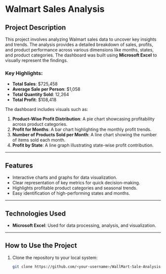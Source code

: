# Walmart Sales Analysis

## Project Description
This project involves analyzing Walmart sales data to uncover key insights and trends. The analysis provides a detailed breakdown of sales, profits, and product performance across various dimensions like months, states, and product categories. The dashboard was built using **Microsoft Excel** to visually represent the findings.

### Key Highlights:
- **Total Sales**: $725,458  
- **Average Sale per Person**: $1,058  
- **Total Quantity Sold**: 12,264  
- **Total Profit**: $108,418  

The dashboard includes visuals such as:
1. **Product-Wise Profit Distribution**: A pie chart showcasing profitability across product categories.
2. **Profit for Months**: A bar chart highlighting the monthly profit trends.
3. **Number of Products Sold per Month**: A line chart showing the number of items sold each month.
4. **Profit by State**: A line graph illustrating state-wise profit contribution.

---

## Features
- Interactive charts and graphs for data visualization.
- Clear representation of key metrics for quick decision-making.
- Highlights profitable product categories and seasonal trends.
- Easy identification of high-performing states and months.

---

## Technologies Used
- **Microsoft Excel**: Used for data processing, analysis, and visualization.

---

## How to Use the Project
1. Clone the repository to your local system:
   ```bash
   git clone https://github.com/<your-username>/WallMart-Sale-Analysis.git
